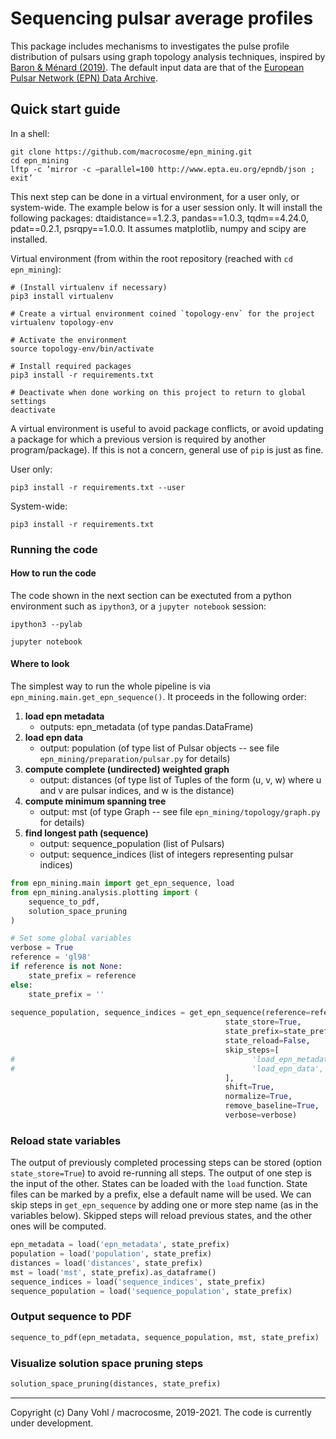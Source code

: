 # Sequencing pulsar average profiles

This package includes mechanisms to investigates the pulse profile distribution of pulsars using graph topology analysis techniques, inspired by [Baron & Ménard (2019)](https://academic.oup.com/mnras/article-abstract/487/3/3404/5511907). The default input data are that of the [European Pulsar Network (EPN) Data Archive](http://www.epta.eu.org/epndb/).

## Quick start guide

In a shell:

```shell
git clone https://github.com/macrocosme/epn_mining.git
cd epn_mining
lftp -c ’mirror -c –parallel=100 http://www.epta.eu.org/epndb/json ; exit’
```

This next step can be done in a virtual environment, for a user only, or system-wide. The example below is for a user session only. It will install the following packages: dtaidistance==1.2.3, pandas==1.0.3, tqdm==4.24.0, pdat==0.2.1, psrqpy==1.0.0.
It assumes matplotlib, numpy and scipy are installed.

Virtual environment (from within the root repository (reached with `cd epn_mining`):
```shell
# (Install virtualenv if necessary)
pip3 install virtualenv

# Create a virtual environment coined `topology-env` for the project
virtualenv topology-env

# Activate the environment
source topology-env/bin/activate

# Install required packages
pip3 install -r requirements.txt

# Deactivate when done working on this project to return to global settings
deactivate
```

A virtual environment is useful to avoid package conflicts, or avoid updating a package for which a previous version is required by another program/package). If this is not a concern, general use of `pip` is just as fine.

User only:
```shell
pip3 install -r requirements.txt --user
```

System-wide:
```shell
pip3 install -r requirements.txt
```

### Running the code

#### How to run the code

The code shown in the next section can be exectuted from a python environment such as `ipython3`, or a `jupyter notebook` session:

```shell
ipython3 --pylab
```

```shell
jupyter notebook
```

#### Where to look 

The simplest way to run the whole pipeline is via `epn_mining.main.get_epn_sequence()`. It proceeds in the following order:

1. **load epn metadata** 
    - outputs: epn_metadata (of type pandas.DataFrame)
2. **load epn data**
    - output: population (of type list of Pulsar objects -- see file `epn_mining/preparation/pulsar.py` for details)
3. **compute complete (undirected) weighted graph**
    - output: distances (of type list of Tuples of the form (u, v, w) where u and v are pulsar indices, and w is the distance)
4. **compute minimum spanning tree**
    - output: mst (of type Graph -- see file `epn_mining/topology/graph.py` for details)
5. **find longest path (sequence)**
    - output: sequence_population (list of Pulsars)
    - output: sequence_indices (list of integers representing pulsar indices)

```python
from epn_mining.main import get_epn_sequence, load
from epn_mining.analysis.plotting import (
    sequence_to_pdf, 
    solution_space_pruning
)

# Set some global variables
verbose = True
reference = 'gl98'
if reference is not None:
    state_prefix = reference
else:
    state_prefix = ''
    
sequence_population, sequence_indices = get_epn_sequence(reference=reference,
                                                state_store=True, 
                                                state_prefix=state_prefix,
                                                state_reload=False,
                                                skip_steps=[
#                                                     'load_epn_metadata', 
#                                                     'load_epn_data',
                                                ],
                                                shift=True,
                                                normalize=True,
                                                remove_baseline=True,                                                
                                                verbose=verbose)
```

### Reload state variables
The output of previously completed processing steps can be stored (option `state_store=True`) to avoid re-running all steps. The output of one step is the input of the other. States can be loaded with the `load` function. State files can be marked by a prefix, else a default name will be used. We can skip steps in `get_epn_sequence` by adding one or more step name (as in the variables below). Skipped steps will reload previous states, and the other ones will be computed. 

```python
epn_metadata = load('epn_metadata', state_prefix)
population = load('population', state_prefix)
distances = load('distances', state_prefix)
mst = load('mst', state_prefix).as_dataframe()
sequence_indices = load('sequence_indices', state_prefix)
sequence_population = load('sequence_population', state_prefix)
```

### Output sequence to PDF
```python
sequence_to_pdf(epn_metadata, sequence_population, mst, state_prefix)
```

### Visualize solution space pruning steps
```python
solution_space_pruning(distances, state_prefix)
```

---

Copyright (c) Dany Vohl / macrocosme, 2019-2021.    The code is currently under development.
